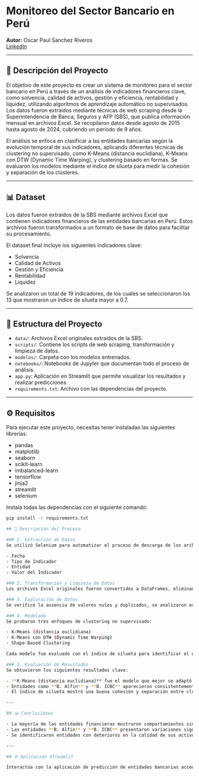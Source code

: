 # Monitoreo del Sector Bancario en Perú

**Autor:** Oscar Paul Sanchez Riveros  
[LinkedIn](https://www.linkedin.com/in/oscarpaulsanchezriveros/)

---

## 📝 Descripción del Proyecto

El objetivo de este proyecto es crear un sistema de monitoreo para el sector bancario en Perú a través de un análisis de indicadores financieros clave, como solvencia, calidad de activos, gestión y eficiencia, rentabilidad y liquidez, utilizando algoritmos de aprendizaje automático no supervisados. Los datos fueron extraídos mediante técnicas de web scraping desde la Superintendencia de Banca, Seguros y AFP (SBS), que publica información mensual en archivos Excel. Se recopilaron datos desde agosto de 2015 hasta agosto de 2024, cubriendo un período de 9 años.

El análisis se enfoca en clasificar a las entidades bancarias según la evolución temporal de sus indicadores, aplicando diferentes técnicas de clustering no supervisado, como K-Means (distancia euclidiana), K-Means con DTW (Dynamic Time Warping), y clustering basado en formas. Se evaluaron los modelos mediante el índice de silueta para medir la cohesión y separación de los clústeres.

---

## 📊 Dataset

Los datos fueron extraídos de la SBS mediante archivos Excel que contienen indicadores financieros de las entidades bancarias en Perú. Estos archivos fueron transformados a un formato de base de datos para facilitar su procesamiento.

El dataset final incluye los siguientes indicadores clave:

- Solvencia
- Calidad de Activos
- Gestión y Eficiencia
- Rentabilidad
- Liquidez

Se analizaron un total de 19 indicadores, de los cuales se seleccionaron los 13 que mostraron un índice de silueta mayor a 0.7.

---

## 📂 Estructura del Proyecto

- `data/`: Archivos Excel originales extraídos de la SBS.  
- `scripts/`: Contiene los scripts de web scraping, transformación y limpieza de datos.  
- `modelos/`: Carpeta con los modelos entrenados.  
- `notebooks/`: Notebooks de Jupyter que documentan todo el proceso de análisis.  
- `app.py`: Aplicación en Streamlit que permite visualizar los resultados y realizar predicciones.  
- `requirements.txt`: Archivo con las dependencias del proyecto.  

---

## ⚙️ Requisitos

Para ejecutar este proyecto, necesitas tener instaladas las siguientes librerías:

- pandas
- matplotlib
- seaborn
- scikit-learn
- imbalanced-learn
- tensorflow
- jinja2
- streamlit
- selenium

Instala todas las dependencias con el siguiente comando:

```bash
pip install -r requirements.txt

## 📝 Descripción del Proceso

### 1. Extracción de Datos
Se utilizó Selenium para automatizar el proceso de descarga de los archivos Excel desde la página de la SBS. Este proceso abarcó desde agosto de 2015 hasta agosto de 2024. Los archivos fueron transformados a una estructura de base de datos con campos como:

- Fecha
- Tipo de Indicador
- Entidad
- Valor del Indicador

### 2. Transformación y Limpieza de Datos
Los archivos Excel originales fueron convertidos a DataFrames, eliminando filas y columnas innecesarias, estandarizando los nombres de las entidades y formateando las fechas. También se excluyeron entidades con datos incompletos o valores extremos debido a su reciente entrada en el mercado, como Bank of China y B. BCI Perú.

### 3. Exploración de Datos
Se verificó la ausencia de valores nulos y duplicados, se analizaron outliers y se identificaron comportamientos atípicos en algunas entidades. Se realizaron histogramas y gráficos de series temporales para visualizar la evolución de los indicadores.

### 4. Modelado
Se probaron tres enfoques de clustering no supervisado:

- K-Means (distancia euclidiana)
- K-Means con DTW (Dynamic Time Warping)
- Shape-Based Clustering

Cada modelo fue evaluado con el índice de silueta para identificar el número óptimo de clústeres, probando con 2, 3 y 4 clústeres. Se agruparon las entidades bancarias en función de sus indicadores.

### 5. Evaluación de Resultados
Se obtuvieron los siguientes resultados clave:

- **K-Means (distancia euclidiana)** fue el modelo que mejor se adaptó a la mayoría de los indicadores.
- Entidades como **B. Alfin** y **B. ICBC** aparecieron consistentemente en clústeres minoritarios debido a fluctuaciones extremas en sus indicadores históricos.
- El índice de silueta mostró una buena cohesión y separación entre clústeres, con excepción del indicador *Pasivo Total / Capital Social y Reservas*.

---

## 📊 Conclusiones

- La mayoría de las entidades financieras mostraron comportamientos similares, agrupándose en clústeres dominantes.
- Las entidades **B. Alfin** y **B. ICBC** presentaron variaciones significativas en el pasado, pero han mostrado signos de estabilización en sus últimos registros.
- Se identificaron entidades con deterioros en la calidad de sus activos, como **Mibanco** y **Falabella**, lo que es preocupante para su solvencia.

---

## 🌐 Aplicación Streamlit

Interactúa con la aplicación de predicción de entidades bancarias accediendo al siguiente link de Streamlit.



